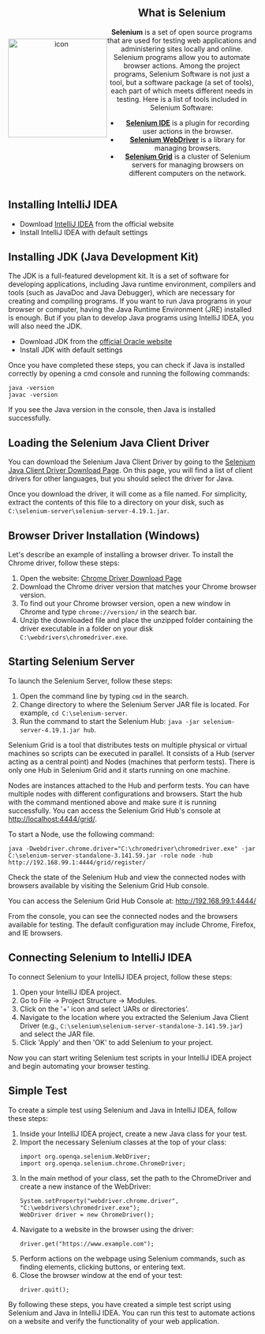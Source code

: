 <div style="display:flex; align-items:center; justify-content:center; text-align:center;">
    <div style="flex:1;">
        <img src="https://github.com/TaronJar/selenium-java-test/assets/144931263/416dc78a-36ef-4c55-a83e-079b2bac1700" alt="icon" width="200">
    </div>
    <div style="flex:2;">
        <h2><b>What is Selenium</b></h2>
        <p><b>Selenium</b> is a set of open source programs that are used for testing web applications and administering sites locally and online. Selenium programs allow you to automate browser actions. Among the project programs, Selenium Software is not just a tool, but a software package (a set of tools), each part of which meets different needs in testing. Here is a list of tools included in Selenium Software:</p>
        <ul style="list-style-type: disc;">
            <li><b><a href="https://www.selenium.dev/documentation/ide/">Selenium IDE</a></b> is a plugin for recording user actions in the browser.</li>
            <li><b><a href="https://www.selenium.dev/documentation/webdriver/">Selenium WebDriver</a></b> is a library for managing browsers.</li>
            <li><b><a href="https://www.selenium.dev/documentation/grid/">Selenium Grid</a></b> is a cluster of Selenium servers for managing browsers on different computers on the network.</li>
        </ul>
    </div>
</div>

<h2>Installing IntelliJ IDEA</h2>
<ul>
   <li>Download <a href="https://www.jetbrains.com/ru-ru/idea/">IntelliJ IDEA</a> from the official website</li>
   <li>Install IntelliJ IDEA with default settings</li>
</ul>

<h2>Installing JDK (Java Development Kit)</h2>
<p>The JDK is a full-featured development kit. It is a set of software for developing applications, including Java runtime environment, compilers and tools (such as JavaDoc and Java Debugger), which are necessary for creating and compiling programs. If you want to run Java programs in your browser or computer, having the Java Runtime Environment (JRE) installed is enough. But if you plan to develop Java programs using IntelliJ IDEA, you will also need the JDK.</p>
<ul>
   <li>Download JDK from the <a href="https://www.oracle.com/java/technologies/downloads/">official Oracle website</a></li>
   <li>Install JDK with default settings</li>
</ul>


<p>Once you have completed these steps, you can check if Java is installed correctly by opening a cmd console and running the following commands:</p>
<code>java -version</code><br>
<code>javac -version</code>

<p>If you see the Java version in the console, then Java is installed successfully.</p>

<h2>Loading the Selenium Java Client Driver</h2>
<p>You can download the Selenium Java Client Driver by going to the <a href="https://www.selenium.dev/downloads/">Selenium Java Client Driver Download Page</a>. On this page, you will find a list of client drivers for other languages, but you should select the driver for Java.</p>

<p>Once you download the driver, it will come as a file named. For simplicity, extract the contents of this file to a directory on your disk, such as  <code>C:\selenium-server\selenium-server-4.19.1.jar</code>.</p>

<h2>Browser Driver Installation (Windows)</h2>
<p>Let's describe an example of installing a browser driver. To install the Chrome driver, follow these steps:</p>
<ol>
   <li>Open the website: <a href="https://googlechromelabs.github.io/chrome-for-testing/">Chrome Driver Download Page</a></li>
   <li>Download the Chrome driver version that matches your Chrome browser version.</li>
   <li>To find out your Chrome browser version, open a new window in Chrome and type <code>chrome://version/</code> in the search bar.</li>
   <li>Unzip the downloaded file and place the unzipped folder containing the driver executable in a folder on your disk <code>C:\webdrivers\chromedriver.exe</code>.</li>
</ol>

<h2>Starting Selenium Server</h2>
<p>To launch the Selenium Server, follow these steps:</p>
<ol>
   <li>Open the command line by typing <code>cmd</code> in the search.</li>
   <li>Change directory to where the Selenium Server JAR file is located. For example, <code>cd C:\selenium-server</code>.</li>
   <li>Run the command to start the Selenium Hub: <code>java -jar selenium-server-4.19.1.jar hub</code>.</li>
</ol>

<p>Selenium Grid is a tool that distributes tests on multiple physical or virtual machines so scripts can be executed in parallel. It consists of a Hub (server acting as a central point) and Nodes (machines that perform tests). There is only one Hub in Selenium Grid and it starts running on one machine.</p>
<p>Nodes are instances attached to the Hub and perform tests. You can have multiple nodes with different configurations and browsers. Start the hub with the command mentioned above and make sure it is running successfully. You can access the Selenium Grid Hub's console at <a href="http://localhost:4444/grid/">http://localhost:4444/grid/</a>.</p>

<p>To start a Node, use the following command:</p>
<code>java -Dwebdriver.chrome.driver="C:\chromedriver\chromedriver.exe" -jar C:\selenium-server-standalone-3.141.59.jar -role node -hub http://192.168.99.1:4444/grid/register/</code>

<p>Check the state of the Selenium Hub and view the connected nodes with browsers available by visiting the Selenium Grid Hub console.</p>
<p>You can access the Selenium Grid Hub Console at: <a href="http://192.168.99.1:4444/">http://192.168.99.1:4444/</a></p>
<p>From the console, you can see the connected nodes and the browsers available for testing. The default configuration may include Chrome, Firefox, and IE browsers.</p>

<h2>Connecting Selenium to IntelliJ IDEA</h2>
<p>To connect Selenium to your IntelliJ IDEA project, follow these steps:</p>
<ol>
   <li>Open your IntelliJ IDEA project.</li>
   <li>Go to File -> Project Structure -> Modules.</li>
   <li>Click on the '+' icon and select 'JARs or directories'.</li>
   <li>Navigate to the location where you extracted the Selenium Java Client Driver (e.g., <code>C:\selenium\selenium-server-standalone-3.141.59.jar</code>) and select the JAR file.</li>
   <li>Click 'Apply' and then 'OK' to add Selenium to your project.</li>
</ol>

<p>Now you can start writing Selenium test scripts in your IntelliJ IDEA project and begin automating your browser testing.</p>

<h2>Simple Test</h2>
<p>To create a simple test using Selenium and Java in IntelliJ IDEA, follow these steps:</p>

<ol>
   <li>Inside your IntelliJ IDEA project, create a new Java class for your test.</li>
   <li>Import the necessary Selenium classes at the top of your class:</li>
   <pre><code>import org.openqa.selenium.WebDriver;
import org.openqa.selenium.chrome.ChromeDriver;</code></pre>
   <li>In the main method of your class, set the path to the ChromeDriver and create a new instance of the WebDriver:</li>
   <pre><code>System.setProperty("webdriver.chrome.driver", "C:\webdrivers\chromedriver.exe");
WebDriver driver = new ChromeDriver();</code></pre>
   <li>Navigate to a website in the browser using the driver:</li>
   <pre><code>driver.get("https://www.example.com");</code></pre>
   <li>Perform actions on the webpage using Selenium commands, such as finding elements, clicking buttons, or entering text.</li>
   <li>Close the browser window at the end of your test:</li>
   <pre><code>driver.quit();</code></pre>
</ol>

<p>By following these steps, you have created a simple test script using Selenium and Java in IntelliJ IDEA. You can run this test to automate actions on a website and verify the functionality of your web application.</p>
